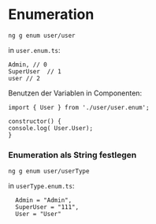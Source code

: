 # Enumeration

`ng g enum user/user`

in `user.enum.ts`:

```
Admin, // 0
SuperUser  // 1
user // 2
```



Benutzen der Variablen in Componenten:

```
import { User } from './user/user.enum';

constructor() {
console.log( User.User);
}

```



### Enumeration als String festlegen

`ng g enum user/userType`

in `userType.enum.ts`:

```
  Admin = "Admin",
  SuperUser = "111",
  User = "User"
```

